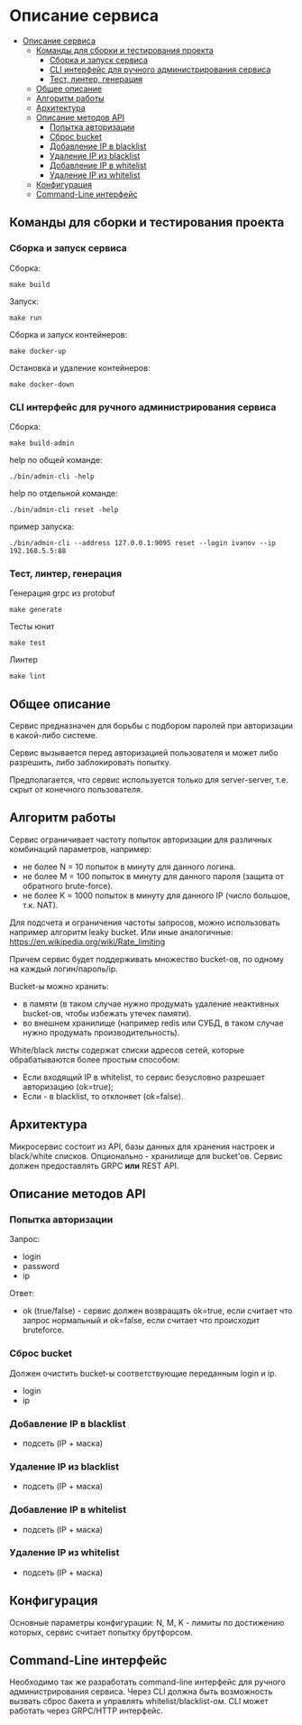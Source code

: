 # Описание сервиса
<!-- TOC -->
* [Описание сервиса](#описание-сервиса)
  * [Команды для сборки и тестирования проекта](#команды-для-сборки-и-тестирования-проекта)
    * [Сборка и запуск сервиса](#сборка-и-запуск-сервиса)
    * [CLI интерфейс для ручного администрирования сервиса](#cli-интерфейс-для-ручного-администрирования-сервиса)
    * [Тест, линтер, генерация](#тест-линтер-генерация)
  * [Общее описание](#общее-описание)
  * [Алгоритм работы](#алгоритм-работы)
  * [Архитектура](#архитектура)
  * [Описание методов API](#описание-методов-api)
    * [Попытка авторизации](#попытка-авторизации)
    * [Сброс bucket](#сброс-bucket)
    * [Добавление IP в blacklist](#добавление-ip-в-blacklist)
    * [Удаление IP из blacklist](#удаление-ip-из-blacklist)
    * [Добавление IP в whitelist](#добавление-ip-в-whitelist)
    * [Удаление IP из whitelist](#удаление-ip-из-whitelist)
  * [Конфигурация](#конфигурация)
  * [Command-Line интерфейс](#command-line-интерфейс)
<!-- TOC -->

## Команды для сборки и тестирования проекта
### Сборка и запуск сервиса
Сборка:
```shell
make build
```
Запуск:
```shell
make run
```
Сборка и запуск контейнеров:
```shell
make docker-up
```
Остановка и удаление контейнеров:
```shell
make docker-down
```

### CLI интерфейс для ручного администрирования сервиса
Сборка:
```shell
make build-admin
```
help по общей команде:
```shell
./bin/admin-cli -help
```
help по отдельной команде:
```shell
./bin/admin-cli reset -help
```
пример запуска:
```shell
./bin/admin-cli --address 127.0.0.1:9095 reset --login ivanov --ip 192.168.5.5:88
```

### Тест, линтер, генерация
Генерация grpc из protobuf
```shell
make generate
```
Тесты юнит
```shell
make test 
```
Линтер
```shell
make lint 
```

## Общее описание
Сервис предназначен для борьбы с подбором паролей при авторизации в какой-либо системе.

Сервис вызывается перед авторизацией пользователя и может либо разрешить, либо заблокировать попытку.

Предполагается, что сервис используется только для server-server, т.е. скрыт от конечного пользователя.

## Алгоритм работы
Сервис ограничивает частоту попыток авторизации для различных комбинаций параметров, например:
* не более N = 10 попыток в минуту для данного логина.
* не более M = 100 попыток в минуту для данного пароля (защита от обратного brute-force).
* не более K = 1000 попыток в минуту для данного IP (число большое, т.к. NAT).

Для подсчета и ограничения частоты запросов, можно использовать например алгоритм leaky bucket.
Или иные аналогичные: https://en.wikipedia.org/wiki/Rate_limiting

Причем сервис будет поддерживать множество bucket-ов, по одному на каждый логин/пароль/ip.

Bucket-ы можно хранить:
* в памяти (в таком случае нужно продумать удаление неактивных bucket-ов, чтобы избежать утечек памяти).
* во внешнем хранилище (например redis или СУБД, в таком случае нужно продумать производительность).

White/black листы содержат списки адресов сетей, которые обрабатываются более простым способом:
* Если входящий IP в whitelist, то сервис безусловно разрешает авторизацию (ok=true);
* Если - в blacklist, то отклоняет (ok=false).

## Архитектура
Микросервис состоит из API, базы данных для хранения настроек и black/white списков.
Опционально - хранилище для bucket'ов. Сервис должен предоставлять GRPC **или** REST API.

## Описание методов API

### Попытка авторизации
Запрос:
* login
* password
* ip

Ответ:
* ok (true/false) - сервис должен возвращать ok=true, если считает что запрос нормальный
  и ok=false, если считает что происходит bruteforce.

### Сброс bucket
Должен очистить bucket-ы соответствующие переданным login и ip.
* login
* ip

### Добавление IP в blacklist
* подсеть (IP + маска)

### Удаление IP из blacklist
* подсеть (IP + маска)

### Добавление IP в whitelist
* подсеть (IP + маска)

### Удаление IP из whitelist
* подсеть (IP + маска)
## Конфигурация
Основные параметры конфигурации: N, M, K - лимиты по достижению которых, сервис считает попытку брутфорсом.

## Command-Line интерфейс
Необходимо так же разработать command-line интерфейс для ручного администрирования сервиса.
Через CLI должна быть возможность вызвать сброс бакета и управлять whitelist/blacklist-ом.
CLI может работать через GRPC/HTTP интерфейс.
